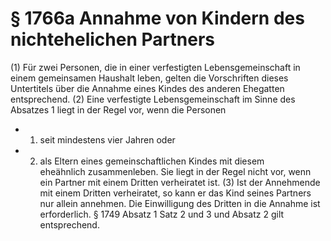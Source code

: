 # § 1766a Annahme von Kindern des nichtehelichen Partners
(1) Für zwei Personen, die in einer verfestigten Lebensgemeinschaft in einem gemeinsamen Haushalt leben, gelten die Vorschriften dieses Untertitels über die Annahme eines Kindes des anderen Ehegatten entsprechend.
(2) Eine verfestigte Lebensgemeinschaft im Sinne des Absatzes 1 liegt in der Regel vor, wenn die Personen
* 1. seit mindestens vier Jahren oder
* 2. als Eltern eines gemeinschaftlichen Kindes mit diesem  
eheähnlich zusammenleben. Sie liegt in der Regel nicht vor, wenn ein Partner mit einem Dritten verheiratet ist.
(3) Ist der Annehmende mit einem Dritten verheiratet, so kann er das Kind seines Partners nur allein annehmen. Die Einwilligung des Dritten in die Annahme ist erforderlich. § 1749 Absatz 1 Satz 2 und 3 und Absatz 2 gilt entsprechend.